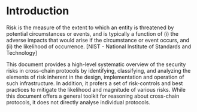 # Introduction

Risk is the measure of the extent to which an entity is threatened by potential circumstances or events, and is typically a function of (i) the adverse impacts that would arise if the circumstance or event occurs, and (ii) the likelihood of occurrence.  [NIST - National Institute of Standards and Technology]

This document provides a high-level systematic overview of the security risks in cross-chain protocols by identifying, classifying, and analyzing the elements of risk inherent in the design, implementation and operation of such infrastructure. In addition, it profers a set of risk-controls and best practices to mitigate the likelihood and magnitude of various risks. While this document offers a general toolkit for reasoning about cross-chain protocols, it does not directly analyse individual protocols. 
